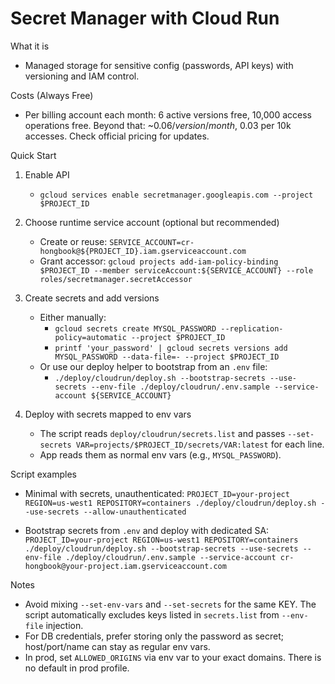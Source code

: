 Secret Manager with Cloud Run
================================

What it is
- Managed storage for sensitive config (passwords, API keys) with versioning and IAM control.

Costs (Always Free)
- Per billing account each month: 6 active versions free, 10,000 access operations free. Beyond that: ~$0.06/version/month, ~$0.03 per 10k accesses. Check official pricing for updates.

Quick Start
1) Enable API
   - `gcloud services enable secretmanager.googleapis.com --project $PROJECT_ID`

2) Choose runtime service account (optional but recommended)
   - Create or reuse: `SERVICE_ACCOUNT=cr-hongbook@${PROJECT_ID}.iam.gserviceaccount.com`
   - Grant accessor: `gcloud projects add-iam-policy-binding $PROJECT_ID --member serviceAccount:${SERVICE_ACCOUNT} --role roles/secretmanager.secretAccessor`

3) Create secrets and add versions
   - Either manually:
     - `gcloud secrets create MYSQL_PASSWORD --replication-policy=automatic --project $PROJECT_ID`
     - `printf 'your_password' | gcloud secrets versions add MYSQL_PASSWORD --data-file=- --project $PROJECT_ID`
   - Or use our deploy helper to bootstrap from an `.env` file:
     - `./deploy/cloudrun/deploy.sh --bootstrap-secrets --use-secrets --env-file ./deploy/cloudrun/.env.sample --service-account ${SERVICE_ACCOUNT}`

4) Deploy with secrets mapped to env vars
   - The script reads `deploy/cloudrun/secrets.list` and passes `--set-secrets VAR=projects/$PROJECT_ID/secrets/VAR:latest` for each line.
   - App reads them as normal env vars (e.g., `MYSQL_PASSWORD`).

Script examples
- Minimal with secrets, unauthenticated:
  `PROJECT_ID=your-project REGION=us-west1 REPOSITORY=containers ./deploy/cloudrun/deploy.sh --use-secrets --allow-unauthenticated`

- Bootstrap secrets from `.env` and deploy with dedicated SA:
  `PROJECT_ID=your-project REGION=us-west1 REPOSITORY=containers ./deploy/cloudrun/deploy.sh --bootstrap-secrets --use-secrets --env-file ./deploy/cloudrun/.env.sample --service-account cr-hongbook@your-project.iam.gserviceaccount.com`

Notes
- Avoid mixing `--set-env-vars` and `--set-secrets` for the same KEY. The script automatically excludes keys listed in `secrets.list` from `--env-file` injection.
- For DB credentials, prefer storing only the password as secret; host/port/name can stay as regular env vars.
- In prod, set `ALLOWED_ORIGINS` via env var to your exact domains. There is no default in prod profile.

